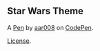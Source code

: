 Star Wars Theme
---------------


A [Pen](https://codepen.io/aar008/pen/RwxpGbZ) by [aar008](https://codepen.io/aar008) on [CodePen](https://codepen.io).

[License](https://codepen.io/license/pen/RwxpGbZ).